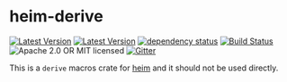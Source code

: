 # heim-derive

[![Latest Version](https://img.shields.io/crates/v/heim-derive.svg)](https://crates.io/crates/heim-derive)
[![Latest Version](https://docs.rs/heim-derive/badge.svg)](https://docs.rs/heim-derive)
[![dependency status](https://deps.rs/crate/heim-derive/0.0.8-alpha.1/status.svg)](https://deps.rs/crate/heim-derive/0.0.8-alpha.1)
[![Build Status](https://dev.azure.com/heim-rs/heim/_apis/build/status/heim-rs.heim?branchName=master)](https://dev.azure.com/heim-rs/heim/_build/latest?definitionId=1&branchName=master)
![Apache 2.0 OR MIT licensed](https://img.shields.io/badge/license-Apache2.0%2FMIT-blue.svg)
[![Gitter](https://badges.gitter.im/heim-rs/heim.svg)](https://gitter.im/heim-rs/heim)

This is a `derive` macros crate for [heim](https://crates.io/crates/heim)
and it should not be used directly.
